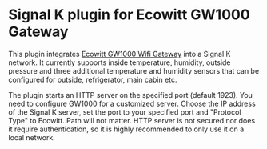 # Signal K plugin for Ecowitt GW1000 Gateway

This plugin integrates [Ecowitt GW1000 Wifi Gateway](http://www.ecowitt.com/wifi_weather/80.html) into a Signal K network. It currently supports inside temperature, humidity, outside pressure and three additional temperature and humidity sensors that can be configured for outside, refrigerator, main cabin etc. 

The plugin starts an HTTP server on the specified port (default 1923). You need to configure GW1000 for a customized server. Choose the IP address of the Signal K server, set the port to your specified port and "Protocol Type" to Ecowitt. Path will not matter. HTTP server is not secured nor does it require authentication, so it is highly recommended to only use it on a local network.
